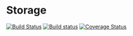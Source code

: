# Storage
[![Build Status](https://travis-ci.org/klapuch/Storage.svg?branch=master)](https://travis-ci.org/klapuch/Storage) [![Build status](https://ci.appveyor.com/api/projects/status/w7jjblhtsg45x0ce/branch/master?svg=true)](https://ci.appveyor.com/project/facedown/storage/branch/master) [![Coverage Status](https://coveralls.io/repos/github/klapuch/Storage/badge.svg?branch=master)](https://coveralls.io/github/klapuch/Storage?branch=master)
